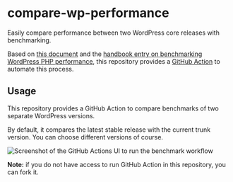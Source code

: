 # compare-wp-performance

Easily compare performance between two WordPress core releases with benchmarking.

Based on [this document](https://docs.google.com/document/d/1aionUJ9N35WWk3CwY5mfepRzf3psrJ0HJhw4B2Bsp_0/edit)
and the [handbook entry on benchmarking WordPress PHP performance](https://make.wordpress.org/performance/handbook/measuring-performance/benchmarking-php-performance-with-server-timing/#preparing-a-wordpress-site-for-server-timing-benchmarks),
this repository provides a [GitHub Action](https://github.com/features/actions) to automate this process.

## Usage

This repository provides a GitHub Action to compare benchmarks of two separate WordPress versions.

By default, it compares the latest stable release with the current trunk version. You can choose different versions of course.

![Screenshot of the GitHub Actions UI to run the benchmark workflow](https://github.com/swissspidy/compare-wp-performance/assets/841956/b5cb4d93-6e51-458a-b25b-16bc17be8b3a)

**Note:** if you do not have access to run GitHub Action in this repository, you can fork it.
